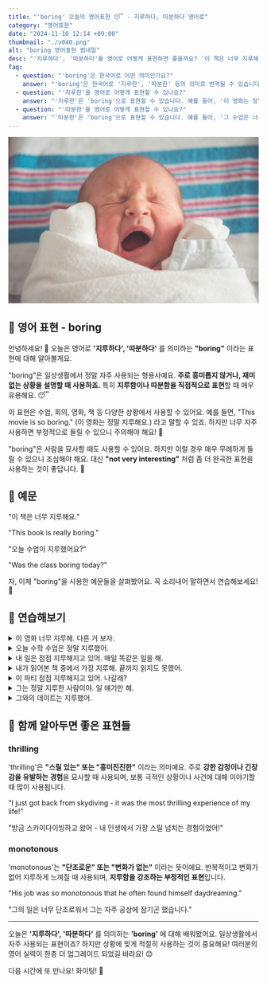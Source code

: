```yaml
---
title: "'boring' 오늘의 영어표현 😴 - 지루하다, 따분하다 영어로"
category: "영어표현"
date: "2024-11-10 12:14 +09:00"
thumbnail: "./v040.png"
alt: "boring 영어표현 썸네일"
desc: "'지루하다', '따분하다'를 영어로 어떻게 표현하면 좋을까요? '이 책은 너무 지루해요.', '오늘 수업이 지루했어요?' 등을 영어로 표현하는 법을 배워봅시다. 다양한 예문을 통해서 연습하고 본인의 표현으로 만들어 보세요."
faq:
  - question: "'boring'은 한국어로 어떤 의미인가요?"
    answer: "'boring'은 한국어로 '지루한', '따분한' 등의 의미로 번역될 수 있습니다. 주로 어떤 것이 흥미를 끌지 못할 때 사용됩니다."
  - question: "'지루한'을 영어로 어떻게 표현할 수 있나요?"
    answer: "'지루한'은 'boring'으로 표현할 수 있습니다. 예를 들어, '이 영화는 정말 지루해'는 'This movie is really boring'으로 말할 수 있습니다."
  - question: "'따분한'을 영어로 어떻게 표현할 수 있나요?"
    answer: "'따분한'은 'boring'으로 표현할 수 있습니다. 예를 들어, '그 수업은 너무 따분해'는 'That class is so boring'으로 말할 수 있습니다."
---
```


![하품하고 있는 아기](./v040-1.jpg)

## 🌟 영어 표현 - boring

안녕하세요! 👋 오늘은 영어로 **'지루하다', '따분하다'** 를 의미하는 **"boring"** 이라는 표현에 대해 알아볼게요.

"boring"은 일상생활에서 정말 자주 사용되는 형용사예요. **주로 흥미롭지 않거나, 재미없는 상황을 설명할 때 사용하죠.** 특히 **지루함이나 따분함을 직접적으로 표현**할 때 매우 유용해요. 😴

이 표현은 수업, 회의, 영화, 책 등 다양한 상황에서 사용할 수 있어요. 예를 들면, "This movie is so boring." (이 영화는 정말 지루해요.) 라고 말할 수 있죠. 하지만 너무 자주 사용하면 부정적으로 들릴 수 있으니 주의해야 해요! 🤫

"boring"은 사람을 묘사할 때도 사용할 수 있어요. 하지만 이럴 경우 매우 무례하게 들릴 수 있으니 조심해야 해요. 대신 **"not very interesting"** 처럼 좀 더 완곡한 표현을 사용하는 것이 좋답니다. 🤝

<script async src="https://pagead2.googlesyndication.com/pagead/js/adsbygoogle.js?client=ca-pub-1465612013356152"
     crossorigin="anonymous"></script>
<!-- engple-horizontal-ad -->

<div 
  data-inline-banner="🎉 새해에는 스픽 AI와 함께 영어 공부하자" 
  data-inline-banner-subtext="설날 특별 할인으로 60%할인 + 추가 7만원 할인! (~2/3)" 
  data-inline-banner-link="https://app.usespeak.com/kr-ko/sale/kr-affiliate-special/?ref=engple-inline"
  data-inline-banner-caption="해당 링크를 통해 구매시 일정액의 수수료를 지급받습니다.">
</div>

## 📖 예문

"이 책은 너무 지루해요."

"This book is really boring."

"오늘 수업이 지루했어요?"

"Was the class boring today?"

자, 이제 "boring"을 사용한 예문들을 살펴봤어요. 꼭 소리내어 말하면서 연습해보세요! 🚀

## 💬 연습해보기

<details>
<summary>이 영화 너무 지루해. 다른 거 보자.</summary>
<span>This movie is so boring. Let's watch something else.</span>
</details>

<details>
<summary>오늘 수학 수업은 정말 지루했어.</summary>
<span>Math class was super boring today.</span>
</details>

<details>
<summary>내 일은 점점 지루해지고 있어. 매일 똑같은 일을 해.</summary>
<span>My job is getting really boring. I do the same thing every single day.</span>
</details>

<details>
<summary>내가 읽어본 책 중에서 가장 지루해. 끝까지 읽지도 못했어.</summary>
<span>That's the most boring book I've ever read. I couldn't even finish it.</span>
</details>

<details>
<summary>이 파티 점점 지루해지고 있어. 나갈래?</summary>
<span>This party's getting boring. Wanna head out?</span>
</details>

<details>
<summary>그는 정말 지루한 사람이야. 일 얘기만 해.</summary>
<span>He's such a boring person. All he talks about is work.</span>
</details>

<details>
<summary>그와의 데이트는 지루했어.</summary>
<span>Dating him was boring.</span>
</details>

## 🤝 함께 알아두면 좋은 표현들

### thrilling

'thrilling'은 **"스릴 있는" 또는 "흥미진진한"** 이라는 의미예요. 주로 **강한 감정이나 긴장감을 유발하는 경험**을 묘사할 때 사용되며, 보통 극적인 상황이나 사건에 대해 이야기할 때 많이 사용됩니다.

"I just got back from skydiving - it was the most thrilling experience of my life!"

"방금 스카이다이빙하고 왔어 - 내 인생에서 가장 스릴 넘치는 경험이었어!"

### monotonous

'monotonous'는 **"단조로운" 또는 "변화가 없는"** 이라는 뜻이에요. 반복적이고 변화가 없어 지루하게 느껴질 때 사용되며, **지루함을 강조하는 부정적인 표현**입니다.

"His job was so monotonous that he often found himself daydreaming."

"그의 일은 너무 단조로워서 그는 자주 공상에 잠기곤 했습니다."

---

오늘은 **'지루하다', '따분하다'** 를 의미하는 **'boring'** 에 대해 배워봤어요. 일상생활에서 자주 사용되는 표현이죠? 하지만 상황에 맞게 적절히 사용하는 것이 중요해요! 여러분의 영어 실력이 한층 더 업그레이드 되었길 바라요! 😊

다음 시간에 또 만나요! 화이팅! 💪
